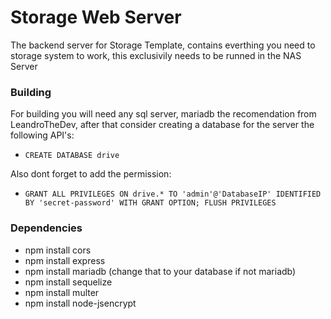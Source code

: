 # Storage Web Server
The backend server for Storage Template, contains everthing you need to storage system to work, this exclusivily needs to be runned in the NAS Server

### Building
For building you will need any sql server, mariadb the recomendation from LeandroTheDev, after that consider creating a database for the server the following API's: 
- ``CREATE DATABASE drive``

Also dont forget to add the permission:
- ``GRANT ALL PRIVILEGES ON drive.* TO 'admin'@'DatabaseIP' IDENTIFIED BY 'secret-password' WITH GRANT OPTION; FLUSH PRIVILEGES``

### Dependencies
- npm install cors
- npm install express
- npm install mariadb (change that to your database if not mariadb)
- npm install sequelize
- npm install multer
- npm install node-jsencrypt
